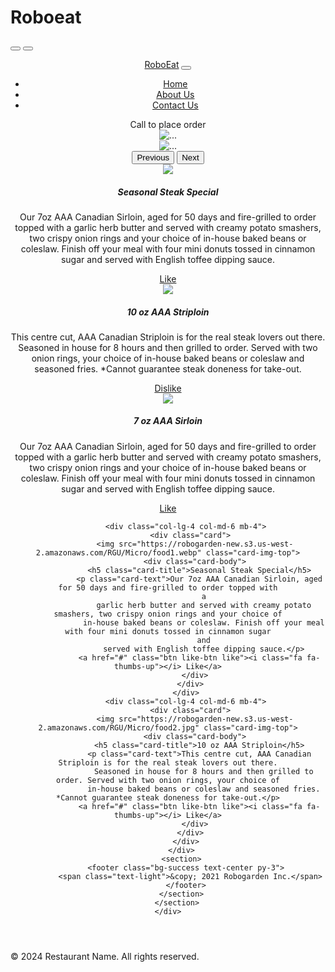 # Roboeat

<!DOCTYPE html>
<html lang="en">
<head>
  <title>RoboEat</title>
  <meta charset="UTF-8">
 <meta http-equiv="X-UA-Compatible" content="IE=edge">
 <meta name="viewport" content="width=device-width, initial-scale=1.0">
  <title>Restaurant Website</title>
  <link rel="stylesheet" type="text/css" href="styles.css">
  <script src="https://use.fontawesome.com/fe459689b4.js"></script>

  <button class="btn" id="green"><i class="fa fa-thumbs-up fa-lg" aria-hidden="true"></i></button>
  <button class="btn" id="red"><i class="fa fa-thumbs-down fa-lg" aria-hidden="true"></i></button>

  <script src="script.js" defer></script>
  
  <link rel="stylesheet" href="https://cdnjs.cloudflare.com/ajax/libs/font-awesome/4.7.0/css/font-awesome.min.css"
    integrity="sha512-SfTiTlX6kk+qitfevl/7LibUOeJWlt9rbyDn92a1DqWOw9vWG2MFoays0sgObmWazO5BQPiFucnnEAjpAB+/Sw=="
    crossorigin="anonymous" referrerpolicy="no-referrer" />
</head>
<body>
  <header>
    <nav>
      <nav class="navbar navbar-expand-lg navbar-dark bg-success">
        <div class="container">
          <a class="navbar-brand text-light" href="#">RoboEat</a>
          <button class="navbar-toggler" type="button" data-bs-toggle="collapse" data-bs-target="#navbarSupportedContent"
            aria-controls="navbarSupportedContent" aria-expanded="false" aria-label="Toggle navigation">
            <span class="navbar-toggler-icon"></span>
          </button>
          <div class="collapse navbar-collapse" id="navbarSupportedContent">
            <ul class="navbar-nav me-auto mb-2 mb-lg-0 ">
              <li class="nav-item">
                <a class="nav-link active " aria-current="page" href="index.html">Home</a>
              </li>
              <li class="nav-item">
                <a class="nav-link " href="#">About Us</a>
              </li>
              <li class="nav-item">
                <a class="nav-link " href="contact.html">Contact Us</a>
              </li>
            </ul>
            <div class="d-flex text-light">
              <span><i class="fa fa-phone" aria-hidden="true"></i></span><span class="px-2">Call to place order</span>
            </div>
          </div>
        </div>
      </nav>
      <div class="container">
        <section>
          <div id="carouselExampleControls" class="carousel slide" data-bs-ride="carousel">
            <div class="carousel-inner">
              <div class="carousel-item active">
                <img src="https://robogarden-new.s3.us-west-2.amazonaws.com/RGU/Micro/restaurant-banner.jpg" class="d-block w-100"
                  alt="...">
              </div>
              <div class="carousel-item">
                <img src="https://robogarden.s3.us-west-2.amazonaws.com/content/Rest_2-min.jpg" class="d-block w-100"
                  alt="...">
              </div>
            </div>
            <button class="carousel-control-prev" type="button" data-bs-target="#carouselExampleControls"
              data-bs-slide="prev">
              <span class="carousel-control-prev-icon" aria-hidden="true"></span>
              <span class="visually-hidden">Previous</span>
            </button>
            <button class="carousel-control-next" type="button" data-bs-target="#carouselExampleControls"
              data-bs-slide="next">
              <span class="carousel-control-next-icon" aria-hidden="true"></span>
              <span class="visually-hidden">Next</span>
            </button>
          </div>
        </section>
        <section>
          <div class="row my-4">
            <div class="col-lg-4 col-md-6 mb-4">
              <div class="card">
                <img src="https://robogarden-new.s3.us-west-2.amazonaws.com/RGU/Micro/food1.webp" class="card-img-top">
                <div class="card-body">
                  <h5 class="card-title">Seasonal Steak Special</h5>
                  <p class="card-text">Our 7oz AAA Canadian Sirloin, aged for 50 days and fire-grilled to order topped with
                    a
                    garlic herb butter and served with creamy potato smashers, two crispy onion rings and your choice of
                    in-house baked beans or coleslaw. Finish off your meal with four mini donuts tossed in cinnamon sugar
                    and
                    served with English toffee dipping sauce.</p>
                  <a href="#" class="btn like-btn like"><i class="fa fa-thumbs-up"></i> Like</a>
                </div>
              </div>
            </div>
            <div class="col-lg-4 col-md-6 mb-4">
              <div class="card">
                <img src="https://robogarden-new.s3.us-west-2.amazonaws.com/RGU/Micro/food2.jpg" class="card-img-top">
                <div class="card-body">
                  <h5 class="card-title">10 oz AAA Striploin</h5>
                  <p class="card-text">This centre cut, AAA Canadian Striploin is for the real steak lovers out there.
                    Seasoned in house for 8 hours and then grilled to order. Served with two onion rings, your choice of
                    in-house baked beans or coleslaw and seasoned fries. *Cannot guarantee steak doneness for take-out.</p>
                  <a href="#" class="btn like-btn dislike"><i class="fa fa-thumbs-down"></i> Dislike</a>
                </div>
              </div>
            </div>
            <div class="col-lg-4 col-md-6 mb-4">
              <div class="card">
                <img src="https://robogarden-new.s3.us-west-2.amazonaws.com/RGU/Micro/food3.jpg" class="card-img-top">
                <div class="card-body">
                  <h5 class="card-title">7 oz AAA Sirloin</h5>
                  <p class="card-text">Our 7oz AAA Canadian Sirloin, aged for 50 days and fire-grilled to order topped with
                    a
                    garlic herb butter and served with creamy potato smashers, two crispy onion rings and your choice of
                    in-house baked beans or coleslaw. Finish off your meal with four mini donuts tossed in cinnamon sugar
                    and
                    served with English toffee dipping sauce.</p>
                  <a href="#" class="btn like-btn like"><i class="fa fa-thumbs-up"></i> Like</a>
                </div>
              </div>
            </div>
     
            <div class="col-lg-4 col-md-6 mb-4">
              <div class="card">
                <img src="https://robogarden-new.s3.us-west-2.amazonaws.com/RGU/Micro/food1.webp" class="card-img-top">
                <div class="card-body">
                  <h5 class="card-title">Seasonal Steak Special</h5>
                  <p class="card-text">Our 7oz AAA Canadian Sirloin, aged for 50 days and fire-grilled to order topped with
                    a
                    garlic herb butter and served with creamy potato smashers, two crispy onion rings and your choice of
                    in-house baked beans or coleslaw. Finish off your meal with four mini donuts tossed in cinnamon sugar
                    and
                    served with English toffee dipping sauce.</p>
                  <a href="#" class="btn like-btn like"><i class="fa fa-thumbs-up"></i> Like</a>
                </div>
              </div>
            </div>
            <div class="col-lg-4 col-md-6 mb-4">
              <div class="card">
                <img src="https://robogarden-new.s3.us-west-2.amazonaws.com/RGU/Micro/food2.jpg" class="card-img-top">
                <div class="card-body">
                  <h5 class="card-title">10 oz AAA Striploin</h5>
                  <p class="card-text">This centre cut, AAA Canadian Striploin is for the real steak lovers out there.
                    Seasoned in house for 8 hours and then grilled to order. Served with two onion rings, your choice of
                    in-house baked beans or coleslaw and seasoned fries. *Cannot guarantee steak doneness for take-out.</p>
                  <a href="#" class="btn like-btn like"><i class="fa fa-thumbs-up"></i> Like</a>
                </div>
              </div>
            </div>
          </div>
          <section>
            <footer class="bg-success text-center py-3">
              <span class="text-light">&copy; 2021 Robogarden Inc.</span>
            </footer>
          </section>
        </section>
    </div>
  </header>

  <main>
    <!-- Home Page Content -->
  </main>

  <footer>
    <p>&copy; 2024 Restaurant Name. All rights reserved.</p>
  </footer>
 
</body>
</html>
